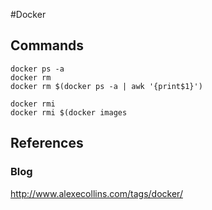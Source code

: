 #Docker

## Commands
```
docker ps -a
docker rm
docker rm $(docker ps -a | awk '{print$1}')

docker rmi
docker rmi $(docker images
```

## References
### Blog
http://www.alexecollins.com/tags/docker/